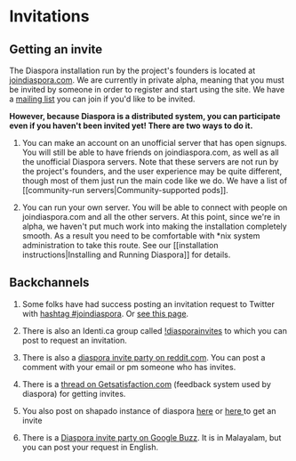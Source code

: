 # Invitations

## Getting an invite

The Diaspora installation run by the project's founders is located at 
<a href="http://joindiaspora.com" target="_blank">joindiaspora.com</a>.
We are currently in private alpha, meaning that you must be invited by someone in order to 
register and start using the site. We have a <a href="http://joindiaspora.com" target="_blank">mailing list</a> you can 
join if you'd like to be invited. 

**However, because Diaspora is a distributed system, you can participate even if you haven't
been invited yet! There are two ways to do it.**

1. You can make an account on an unofficial server that has open signups. You will still be able to 
have friends on joindiaspora.com, as well as all the unofficial Diaspora servers. Note that these servers are not run by the project's founders, and the user experience may be quite
different, though most of them just run the main code like we do. We have a list of [[community-run servers|Community-supported pods]].

2. You can run your own server. You will be able to connect with people on joindiaspora.com and
all the other servers. At this point, since we're in alpha, we haven't put much work into making
the installation completely smooth. As a result you need to be comfortable with *nix system 
administration to take this route. See our [[installation instructions|Installing and Running Diaspora]] 
for details.

## Backchannels

1. Some folks have had success posting an invitation request to Twitter with 
<a href="http://twitter.com/#search?q=%23joindiaspora" target="_blank">hashtag #joindiaspora</a>. Or <a href="http://wiitel.com/21/get-your-diaspora-invite/">see this page</a>.

2. There is also an Identi.ca group called <a href="http://identi.ca/group/diasporainvites">!diasporainvites</a> to which you can post to request an invitation.

3. There is also a <a href="http://www.reddit.com/r/technology/comments/g9pw5/the_diaspora_invite_diaspora/?sort=new">diaspora invite party on reddit.com</a>. You can post a comment with your email or pm someone who has invites.

4. There is a <a href="http://getsatisfaction.com/diaspora/topics/when_will_i_get_invited">thread on Getsatisfaction.com</a> (feedback system used by diaspora) for getting invites.

5. You also post on shapado instance of diaspora <a href="http://diaspora.shapado.com/questions/how-can-i-get-an-invite">here</a> or <a href="http://diaspora.shapado.com/questions/how-can-i-get-an-invitation-i-hate-facebook">here </a> to get an invite

6. There is a <a href="https://profiles.google.com/anivar.aravind/posts/39DatXEBaUm">Diaspora invite party on Google Buzz</a>. It is in Malayalam, but you can post your request in English.